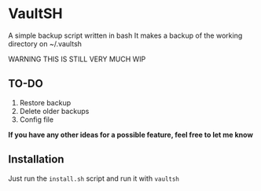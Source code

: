 # VaultSH

A simple backup script written in bash
It makes a backup of the working directory on ~/.vaultsh

WARNING THIS IS STILL VERY MUCH WIP

## TO-DO

1. Restore backup
3. Delete older backups
2. Config file

**If you have any other ideas for a possible feature, feel free to let me know**

## Installation
Just run the ```install.sh``` script and run it with ```vaultsh```
